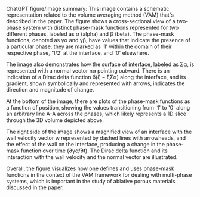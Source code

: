 ChatGPT figure/image summary: This image contains a schematic representation related to the volume averaging method (VAM) that's described in the paper. The figure shows a cross-sectional view of a two-phase system with distinct phase-mask functions represented for two different phases, labeled as α (alpha) and β (beta). The phase-mask functions, denoted as γα and γβ, have values that indicate the presence of a particular phase: they are marked as '1' within the domain of their respective phase, '1/2' at the interface, and '0' elsewhere.

The image also demonstrates how the surface of interface, labeled as Σα, is represented with a normal vector nα pointing outward. There is an indication of a Dirac delta function δ(ξ − ξΣα) along the interface, and its gradient, shown symbolically and represented with arrows, indicates the direction and magnitude of change.

At the bottom of the image, there are plots of the phase-mask functions as a function of position, showing the values transitioning from '1' to '0' along an arbitrary line A-A across the phases, which likely represents a 1D slice through the 3D volume depicted above.

The right side of the image shows a magnified view of an interface with the wall velocity vector w represented by dashed lines with arrowheads, and the effect of the wall on the interface, producing a change in the phase-mask function over time (∂γα/∂t). The Dirac delta function and its interaction with the wall velocity and the normal vector are illustrated.

Overall, the figure visualizes how one defines and uses phase-mask functions in the context of the VAM framework for dealing with multi-phase systems, which is important in the study of ablative porous materials discussed in the paper.